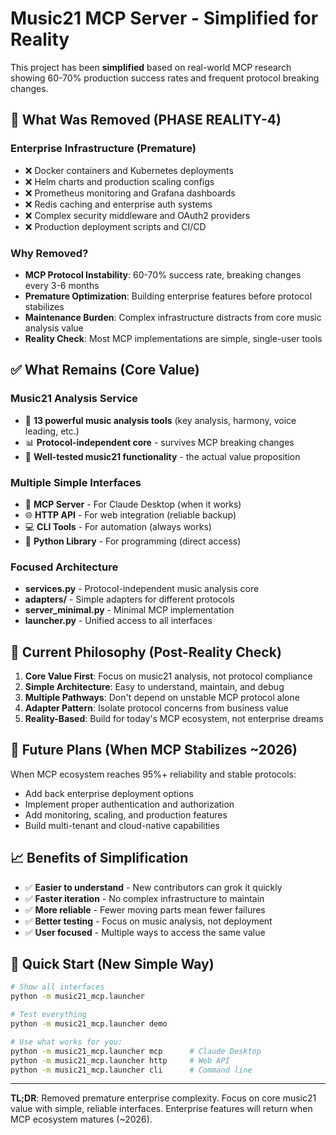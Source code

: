 # Music21 MCP Server - Simplified for Reality

This project has been **simplified** based on real-world MCP research showing 60-70% production success rates and frequent protocol breaking changes.

## 🧹 What Was Removed (PHASE REALITY-4)

### Enterprise Infrastructure (Premature)
- ❌ Docker containers and Kubernetes deployments
- ❌ Helm charts and production scaling configs  
- ❌ Prometheus monitoring and Grafana dashboards
- ❌ Redis caching and enterprise auth systems
- ❌ Complex security middleware and OAuth2 providers
- ❌ Production deployment scripts and CI/CD

### Why Removed?
- **MCP Protocol Instability**: 60-70% success rate, breaking changes every 3-6 months
- **Premature Optimization**: Building enterprise features before protocol stabilizes
- **Maintenance Burden**: Complex infrastructure distracts from core music analysis value
- **Reality Check**: Most MCP implementations are simple, single-user tools

## ✅ What Remains (Core Value)

### Music21 Analysis Service
- 🎵 **13 powerful music analysis tools** (key analysis, harmony, voice leading, etc.)
- 📊 **Protocol-independent core** - survives MCP breaking changes
- 🧪 **Well-tested music21 functionality** - the actual value proposition

### Multiple Simple Interfaces
- 📡 **MCP Server** - For Claude Desktop (when it works)
- 🌐 **HTTP API** - For web integration (reliable backup)
- 💻 **CLI Tools** - For automation (always works)
- 🐍 **Python Library** - For programming (direct access)

### Focused Architecture
- **services.py** - Protocol-independent music analysis core
- **adapters/** - Simple adapters for different protocols
- **server_minimal.py** - Minimal MCP implementation
- **launcher.py** - Unified access to all interfaces

## 🎯 Current Philosophy (Post-Reality Check)

1. **Core Value First**: Focus on music21 analysis, not protocol compliance
2. **Simple Architecture**: Easy to understand, maintain, and debug
3. **Multiple Pathways**: Don't depend on unstable MCP protocol alone
4. **Adapter Pattern**: Isolate protocol concerns from business value
5. **Reality-Based**: Build for today's MCP ecosystem, not enterprise dreams

## 🔮 Future Plans (When MCP Stabilizes ~2026)

When MCP ecosystem reaches 95%+ reliability and stable protocols:
- Add back enterprise deployment options
- Implement proper authentication and authorization
- Add monitoring, scaling, and production features
- Build multi-tenant and cloud-native capabilities

## 📈 Benefits of Simplification

- ✅ **Easier to understand** - New contributors can grok it quickly
- ✅ **Faster iteration** - No complex infrastructure to maintain
- ✅ **More reliable** - Fewer moving parts mean fewer failures
- ✅ **Better testing** - Focus on music analysis, not deployment
- ✅ **User focused** - Multiple ways to access the same value

## 🚀 Quick Start (New Simple Way)

```bash
# Show all interfaces
python -m music21_mcp.launcher

# Test everything  
python -m music21_mcp.launcher demo

# Use what works for you:
python -m music21_mcp.launcher mcp      # Claude Desktop
python -m music21_mcp.launcher http     # Web API  
python -m music21_mcp.launcher cli      # Command line
```

---

**TL;DR**: Removed premature enterprise complexity. Focus on core music21 value with simple, reliable interfaces. Enterprise features will return when MCP ecosystem matures (~2026).